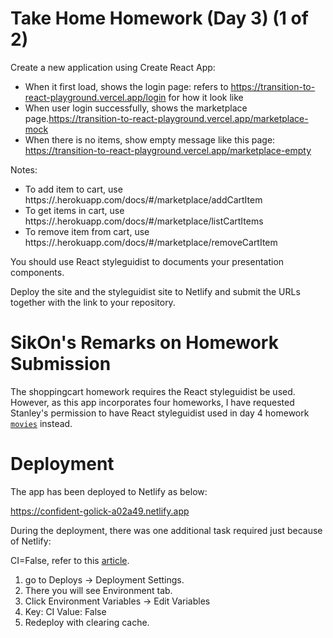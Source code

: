 
 

# Take Home Homework (Day 3) (1 of 2)

Create a new application using Create React App:
- When it first load, shows the login page: refers to https://transition-to-react-playground.vercel.app/login for how it look like
- When user login successfully, shows the marketplace page.https://transition-to-react-playground.vercel.app/marketplace-mock
- When there is no items, show empty message like this page: https://transition-to-react-playground.vercel.app/marketplace-empty

Notes:
- To add item to cart, use https://<your-service>.herokuapp.com/docs/#/marketplace/addCartItem
- To get items in cart, use https://<your-service>.herokuapp.com/docs/#/marketplace/listCartItems
- To remove item from cart, use https://<your-service>.herokuapp.com/docs/#/marketplace/removeCartItem

You should use React styleguidist to documents your presentation components.

Deploy the site and the styleguidist site to Netlify and submit the URLs together with the link to your repository.
 
# SikOn's Remarks on Homework Submission
The shoppingcart homework requires the React styleguidist be used.  However, as this app incorporates four homeworks, I have requested Stanley's permission
to have React styleguidist used in day 4 homework [`movies`](http://github.com/encore428/movies) instead.
 
# Deployment

The app has been deployed to Netlify as below:

https://confident-golick-a02a49.netlify.app 
 
During the deployment, there was one additional task required just because of Netlify:

CI=False, refer to this [article](https://stackoverflow.com/questions/62415804/how-to-prevent-netlify-from-treating-warnings-as-errors-because-process-env-ci).

1. go to Deploys -> Deployment Settings.
1. There you will see Environment tab.
1. Click Environment Variables -> Edit Variables
1. Key: CI Value: False
1. Redeploy with clearing cache.
 
